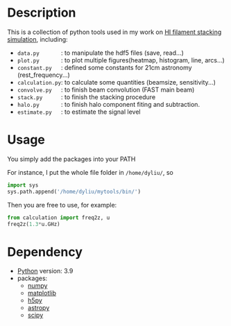 # Description
This is a collection of python tools used in my work on [HI filament stacking simulation](https://arxiv.org/abs/2411.03988), including:
* ```data.py       ```: to manipulate the hdf5 files (save, read...)
* ```plot.py       ```: to plot multiple figures(heatmap, histogram, line, arcs...)
* ```constant.py   ```: defined some constants for 21cm astronomy (rest_frequency...)
* ```calculation.py```: to calculate some quantities (beamsize, sensitivity...)
* ```convolve.py   ```: to finish beam convolution (FAST main beam)
* ```stack.py      ```: to finish the stacking procedure
* ```halo.py       ```: to finish halo component fiting and subtraction.
* ```estimate.py   ```: to estimate the signal level

# Usage
You simply add the packages into your PATH

For instance, I put the whole file folder in `/home/dyliu/`, 
so
```py
import sys
sys.path.append('/home/dyliu/mytools/bin/')
```

Then you are free to use, for example:
```py
from calculation import freq2z, u
freq2z(1.3*u.GHz)
```

# Dependency
* [Python](https://www.python.org/) version: 3.9
* packages:
    * [numpy](https://numpy.org/)
    * [matplotlib](https://matplotlib.org/)
    * [h5py](https://www.h5py.org/)
    * [astropy](https://www.astropy.org/)
    * [scipy](https://scipy.org/)
